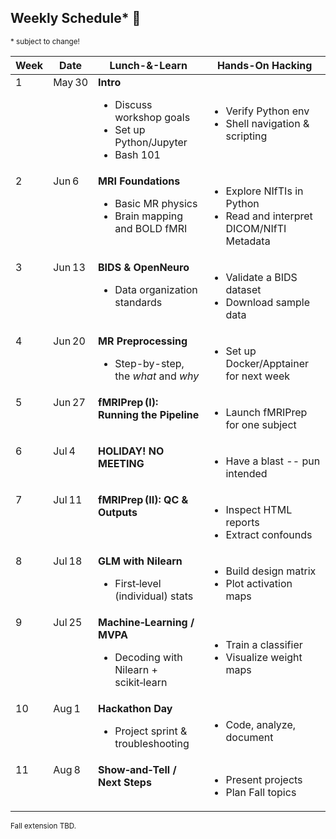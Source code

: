 ## Weekly Schedule* 📅
<sub>* subject to change!</sub>

<!-- raw HTML below -->
<table>
  <thead>
    <tr>
      <th>Week</th>
      <th>Date</th>
      <th>Lunch-&-Learn</th>
      <th>Hands-On Hacking</th>
    </tr>
  </thead>
  <tbody>
    <tr>
      <td valign="top">1</td>
      <td valign="top">May 30</td>
      <td valign="top"><strong>Intro</strong>
        <ul>
          <li>Discuss workshop goals</li>
          <li>Set up Python/Jupyter</li>
          <li>Bash 101</li>
        </ul>
      </td>
      <td valign="middle">
        <ul>
          <li>Verify Python env</li>
          <li>Shell navigation &amp; scripting</li>
        </ul>
      </td>
    </tr>
    <tr>
      <td valign="top">2</td>
      <td valign="top">Jun 6</td>
      <td valign="top"><strong>MRI Foundations</strong>
        <ul>
          <li>Basic MR physics</li>
          <li>Brain mapping and BOLD fMRI</li>
        </ul>
      </td>
      <td valign="middle">
        <ul>
          <li>Explore NIfTIs in Python</li>
          <li>Read and interpret DICOM/NIfTI Metadata</li>
        </ul>
      </td>
    </tr>
    <tr>
      <td valign="top">3</td>
      <td valign="top">Jun 13</td>
      <td valign="top"><strong>BIDS &amp; OpenNeuro</strong>
        <ul>
          <li>Data organization standards</li>
        </ul>
      </td>
      <td valign="middle">
        <ul>
          <li>Validate a BIDS dataset</li>
          <li>Download sample data</li>
        </ul>
      </td>
    </tr>
    <tr>
      <td valign="top">4</td>
      <td valign="top">Jun 20</td>
      <td valign="top"><strong>MR Preprocessing</strong>
        <ul>
          <li>Step-by-step, the <em>what</em> and <em>why</em></li>
        </ul>
      </td>
      <td valign="middle">
        <ul>
          <li>Set up Docker/Apptainer for next week</li>
        </ul>
      </td>
    </tr>
    <tr>
      <td valign="top">5</td>
      <td valign="top">Jun 27</td>
      <td valign="top"><strong>fMRIPrep (I): Running the Pipeline</strong></td>
      <td valign="middle">
        <ul>
          <li>Launch fMRIPrep for one subject</li>
        </ul>
      </td>
    </tr>
    <tr>
      <td valign="top">6</td>
      <td valign="top">Jul 4</td>
      <td valign="top"><strong>HOLIDAY! NO MEETING</strong></td>
      <td valign="middle">
        <ul>
          <li>Have a blast -- pun intended</li>
        </ul>
      </td>
    </tr>
    <tr>
      <td valign="top">7</td>
      <td valign="top">Jul 11</td>
      <td valign="top"><strong>fMRIPrep (II): QC &amp; Outputs</strong></td>
      <td valign="middle">
        <ul>
          <li>Inspect HTML reports</li>
          <li>Extract confounds</li>
        </ul>
      </td>
    </tr>
    <tr>
      <td valign="top">8</td>
      <td valign="top">Jul 18</td>
      <td valign="top"><strong>GLM with Nilearn</strong>
        <ul>
          <li>First‑level (individual) stats</li>
        </ul>
      </td>
      <td valign="middle">
        <ul>
          <li>Build design matrix</li>
          <li>Plot activation maps</li>
        </ul>
      </td>
    </tr>
    <tr>
      <td valign="top">9</td>
      <td valign="top">Jul 25</td>
      <td valign="top"><strong>Machine‑Learning / MVPA</strong>
        <ul>
          <li>Decoding with Nilearn + scikit‑learn</li>
        </ul>
      </td>
      <td valign="middle">
        <ul>
          <li>Train a classifier</li>
          <li>Visualize weight maps</li>
        </ul>
      </td>
    </tr>
    <tr>
      <td valign="top">10</td>
      <td valign="top">Aug 1</td>
      <td valign="top"><strong>Hackathon Day</strong>
        <ul>
          <li>Project sprint &amp; troubleshooting</li>
        </ul>
      </td>
      <td valign="middle">
        <ul>
          <li>Code, analyze, document</li>
        </ul>
      </td>
    </tr>
    <tr>
      <td valign="top">11</td>
      <td valign="top">Aug 8</td>
      <td valign="top"><strong>Show‑and‑Tell / Next Steps</strong></td>
      <td valign="middle">
        <ul>
          <li>Present projects</li>
          <li>Plan Fall topics</li>
        </ul>
      </td>
    </tr>
  </tbody>
</table>

<sub>Fall extension TBD.</sub>
